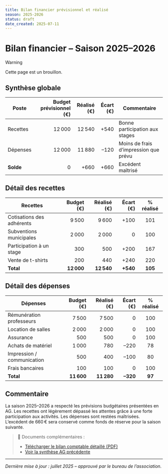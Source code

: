 ```yaml
---
title: Bilan financier prévisionnel et réalisé
season: 2025-2026
status: draft
date_created: 2025-07-11
---
```

# Bilan financier – Saison 2025–2026

> [!WARNING]
> Cette page est un brouillon.

## Synthèse globale

| Poste     | Budget prévisionnel (€) | Réalisé (€) | Écart (€) | Commentaire                         |
|-----------|------------------------:|------------:|----------:|-------------------------------------|
| Recettes  | 12 000                  | 12 540      | +540      | Bonne participation aux stages      |
| Dépenses  | 12 000                  | 11 880      | –120      | Moins de frais d’impression que prévu |
| **Solde** | 0                       | +660        | +660      | Excédent maîtrisé                   |

## Détail des recettes

| Recettes                   | Budget (€) | Réalisé (€) | Écart (€) | % réalisé |
|----------------------------|-----------:|------------:|----------:|:---------:|
| Cotisations des adhérents  | 9 500      | 9 600       | +100      | 101       |
| Subventions municipales    | 2 000      | 2 000       | 0         | 100       |
| Participation à un stage   | 300        | 500         | +200      | 167       |
| Vente de t-shirts          | 200        | 440         | +240      | 220       |
| **Total**                  | **12 000** | **12 540**  | **+540**  | **105**   |

## Détail des dépenses

| Dépenses                      | Budget (€) | Réalisé (€) | Écart (€) | % réalisé |
|-------------------------------|-----------:|------------:|----------:|:---------:|
| Rémunération professeurs      | 7 500      | 7 500       | 0         | 100       |
| Location de salles            | 2 000      | 2 000       | 0         | 100       |
| Assurance                     | 500        | 500         | 0         | 100       |
| Achats de matériel            | 1 000      | 780         | –220      | 78        |
| Impression / communication    | 500        | 400         | –100      | 80        |
| Frais bancaires               | 100        | 100         | 0         | 100       |
| **Total**                     | **11 600** | **11 280**  | **–320**  | **97**    |

## Commentaire

La saison 2025–2026 a respecté les prévisions budgétaires présentées en AG. Les recettes ont légèrement dépassé les attentes grâce à une forte participation aux activités. Les dépenses sont restées maîtrisées. L’excédent de 660 € sera conservé comme fonds de réserve pour la saison suivante.

> 📎 Documents complémentaires :
> - [Télécharger le bilan comptable détaillé (PDF)](/documents/bilan-2024-2025.pdf)
> - [Voir la synthèse AG précédente](/documents/pv-ag-2024.pdf)

---

*Dernière mise à jour : juillet 2025 – approuvé par le bureau de l’association.*